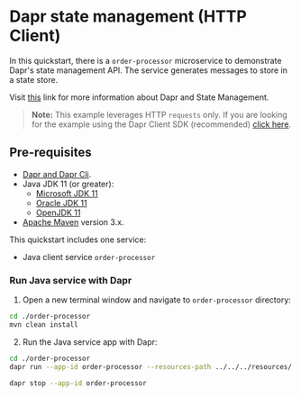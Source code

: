 # Dapr state management (HTTP Client)

In this quickstart, there is a `order-processor` microservice to demonstrate Dapr's state management API. The service generates messages to store in a state store.

Visit [this](https://docs.dapr.io/developing-applications/building-blocks/state-management/) link for more information about Dapr and State Management.

> **Note:** This example leverages HTTP `requests` only.  If you are looking for the example using the Dapr Client SDK (recommended) [click here](../sdk/).

## Pre-requisites

* [Dapr and Dapr Cli](https://docs.dapr.io/getting-started/install-dapr-cli/).
* Java JDK 11 (or greater):
    * [Microsoft JDK 11](https://docs.microsoft.com/en-us/java/openjdk/download#openjdk-11)
    * [Oracle JDK 11](https://www.oracle.com/technetwork/java/javase/downloads/index.html#JDK11)
    * [OpenJDK 11](https://jdk.java.net/11/)
* [Apache Maven](https://maven.apache.org/install.html) version 3.x.

This quickstart includes one service:

- Java client service `order-processor`

### Run Java service with Dapr

1. Open a new terminal window and navigate to `order-processor` directory:

<!-- STEP
name: Build Java file
-->

```bash
cd ./order-processor
mvn clean install
```

<!-- END_STEP -->
2. Run the Java service app with Dapr: 

<!-- STEP
name: Run order-processor service
expected_stdout_lines:
  - '== APP == Saving order: 1'
  - '== APP == Order saved: {"orderId":1}'
  - '== APP == Deleting order: 1'
  - '== APP == Deletion Status code :204'
  - "Exited App successfully"
expected_stderr_lines:
output_match_mode: substring
background: true
sleep: 15
-->
    
```bash
cd ./order-processor
dapr run --app-id order-processor --resources-path ../../../resources/ -- java -jar target/OrderProcessingService-0.0.1-SNAPSHOT.jar
```

<!-- END_STEP -->

```bash
dapr stop --app-id order-processor
```
